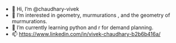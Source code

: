 - 👋 Hi, I’m @chaudhary-vivek
- 👀 I’m interested in geometry, murmurations , and the geometry of murmurations.
- 🌱 I’m currently learning python and r for demand planning.
- 📫 https://www.linkedin.com/in/vivek-chaudhary-b2b6b416a/

<!---
chaudhary-vivek/chaudhary-vivek is a ✨ special ✨ repository because its `README.md` (this file) appears on your GitHub profile.
You can click the Preview link to take a look at your changes.
--->
